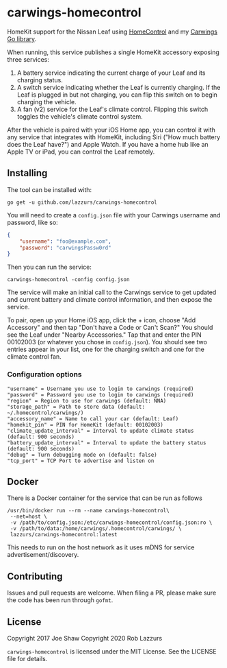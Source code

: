 # carwings-homecontrol

HomeKit support for the Nissan Leaf using
[HomeControl](https://github.com/brutella/hc) and my [Carwings Go
library](https://github.com/lazzurs/carwings).

When running, this service publishes a single HomeKit accessory
exposing three services:

1. A battery service indicating the current charge of your Leaf and
   its charging status.
1. A switch service indicating whether the Leaf is currently charging.
   If the Leaf is plugged in but not charging, you can flip this
   switch on to begin charging the vehicle.
1. A fan (v2) service for the Leaf's climate control.  Flipping this
   switch toggles the vehicle's climate control system.

After the vehicle is paired with your iOS Home app, you can control it
with any service that integrates with HomeKit, including Siri ("How
much battery does the Leaf have?") and Apple Watch.  If you have a
home hub like an Apple TV or iPad, you can control the Leaf remotely.

## Installing

The tool can be installed with:

    go get -u github.com/lazzurs/carwings-homecontrol

You will need to create a `config.json` file with your Carwings
username and password, like so:

```json
{
    "username": "foo@example.com",
    "password": "carwingsPassw0rd"
}
```

Then you can run the service:

    carwings-homecontrol -config config.json

The service will make an initial call to the Carwings service to get
updated and current battery and climate control information, and then
expose the service.

To pair, open up your Home iOS app, click the + icon, choose "Add
Accessory" and then tap "Don't have a Code or Can't Scan?"  You should
see the Leaf under "Nearby Accessories."  Tap that and enter the PIN
00102003 (or whatever you chose in `config.json`).  You should see two
entries appear in your list, one for the charging switch and one for
the climate control fan.

### Configuration options

    "username" = Username you use to login to carwings (required)
    "password" = Password you use to login to carwings (required)
    "region" = Region to use for carwings (default: NNA)
    "storage_path" = Path to store data (default: ~/.homecontrol/carwings/)
    "accessory_name" = Name to call your car (default: Leaf)
    "homekit_pin" = PIN for HomeKit (default: 00102003)
    "climate_update_interval" = Interval to update climate status (default: 900 seconds)
    "battery_update_interval" = Interval to update the battery status (default: 900 seconds)
    "debug" = Turn debugging mode on (default: false)
    "tcp_port" = TCP Port to advertise and listen on

## Docker

There is a Docker container for the service that can be run as follows

    /usr/bin/docker run --rm --name carwings-homecontrol\
     --net=host \
     -v /path/to/config.json:/etc/carwings-homecontrol/config.json:ro \
     -v /path/to/data:/home/carwings/.homecontrol/carwings/ \
     lazzurs/carwings-homecontrol:latest

This needs to run on the host network as it uses mDNS for service advertisement/discovery.

## Contributing

Issues and pull requests are welcome.  When filing a PR, please make
sure the code has been run through `gofmt`.

## License

Copyright 2017 Joe Shaw
Copyright 2020 Rob Lazzurs

`carwings-homecontrol` is licensed under the MIT License.  See the LICENSE file
for details.


